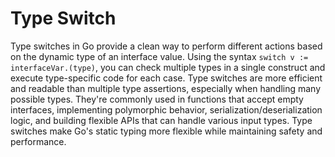 # Type Switch

Type switches in Go provide a clean way to perform different actions based on the dynamic type of an interface value. Using the syntax `switch v := interfaceVar.(type)`, you can check multiple types in a single construct and execute type-specific code for each case. Type switches are more efficient and readable than multiple type assertions, especially when handling many possible types. They're commonly used in functions that accept empty interfaces, implementing polymorphic behavior, serialization/deserialization logic, and building flexible APIs that can handle various input types. Type switches make Go's static typing more flexible while maintaining safety and performance.